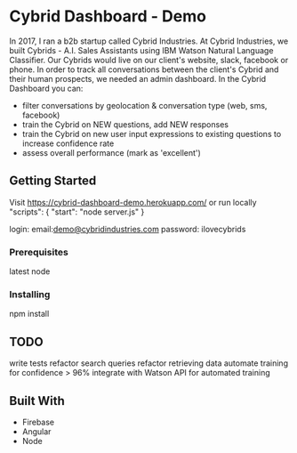 # Cybrid Dashboard - Demo

In 2017, I ran a b2b startup called Cybrid Industries.
At Cybrid Industries, we built Cybrids - A.I. Sales Assistants using IBM Watson Natural Language Classifier. Our Cybrids would live on our client's website, slack, facebook or phone.
In order to track all conversations between the client's Cybrid and their human prospects, we needed an admin dashboard.
In the Cybrid Dashboard you can:
* filter conversations by geolocation & conversation type (web, sms, facebook)
* train the Cybrid on NEW questions, add NEW responses
* train the Cybrid on new user input expressions to existing questions to increase confidence rate
* assess overall performance (mark as 'excellent')

## Getting Started

Visit https://cybrid-dashboard-demo.herokuapp.com/
or
run locally
"scripts": {
    "start": "node server.js"
  }

login:
email:demo@cybridindustries.com
password: ilovecybrids

### Prerequisites

latest node

### Installing

npm install

## TODO

write tests
refactor search queries
refactor retrieving data
automate training for confidence > 96%
integrate with Watson API for automated training

## Built With

* Firebase
* Angular
* Node
